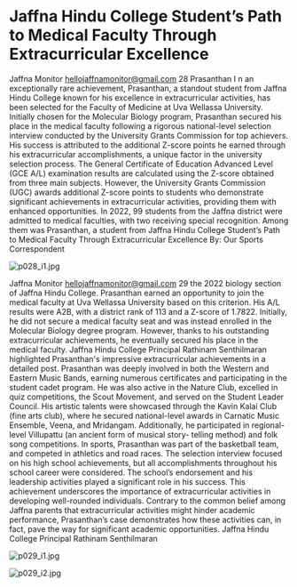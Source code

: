 # Jaffna Hindu College Student’s Path to Medical Faculty Through Extracurricular Excellence

Jaffna Monitor
hellojaffnamonitor@gmail.com
28
Prasanthan
I
n an exceptionally rare achievement, 
Prasanthan, a standout student from Jaffna 
Hindu College known for his excellence in 
extracurricular activities, has been selected 
for the Faculty of Medicine at Uva Wellassa 
University. Initially chosen for the Molecular 
Biology program, Prasanthan secured his place 
in the medical faculty following a rigorous 
national-level selection interview conducted 
by the University Grants Commission for 
top achievers. His success is attributed to the 
additional Z-score points he earned through 
his extracurricular accomplishments, a unique 
factor in the university selection process.
The General Certificate of Education 
Advanced Level (GCE A/L) examination 
results are calculated using the Z-score 
obtained from three main subjects. However, 
the University Grants Commission (UGC) 
awards additional Z-score points to students 
who demonstrate significant achievements in 
extracurricular activities, providing them with 
enhanced opportunities. 
In 2022, 99 students from the Jaffna district 
were admitted to medical faculties, with two 
receiving special recognition.
Among them was Prasanthan, a student from 
Jaffna Hindu College Student’s 
Path to Medical Faculty Through 
Extracurricular Excellence
By: 
Our Sports 
Correspondent

![p028_i1.jpg](images_out/006_jaffna_hindu_college_students_path_to_medical_facu/p028_i1.jpg)

Jaffna Monitor
hellojaffnamonitor@gmail.com
29
the 2022 biology section of Jaffna Hindu 
College. Prasanthan earned an opportunity 
to join the medical faculty at Uva Wellassa 
University based on this criterion. His A/L 
results were A2B, with a district rank of 113 
and a Z-score of 1.7822. Initially, he did not 
secure a medical faculty seat and was instead 
enrolled in the Molecular Biology degree 
program. However, thanks to his outstanding 
extracurricular achievements, he eventually 
secured his place in the medical faculty.
Jaffna Hindu College Principal Rathinam 
Senthilmaran highlighted Prasanthan's 
impressive extracurricular achievements in a 
detailed post. Prasanthan was deeply involved 
in both the Western and Eastern Music 
Bands, earning numerous certificates and 
participating in the student cadet program. He 
was also active in the Nature Club, excelled in 
quiz competitions, the Scout Movement, and 
served on the Student Leader Council.
His artistic talents were showcased through 
the Kavin Kalai Club (fine arts club), where 
he secured national-level awards in Carnatic 
Music Ensemble, Veena, and Mridangam. 
Additionally, he participated in regional-level 
Villupattu (an ancient form of musical story-
telling method)  and folk song competitions. In 
sports, Prasanthan was part of the basketball 
team, and competed in athletics and road 
races.
The selection interview focused on his high 
school achievements, but all accomplishments 
throughout his school career were considered. 
The school’s endorsement and his leadership 
activities played a significant role in his 
success.
This achievement underscores the importance 
of extracurricular activities in developing 
well-rounded individuals. Contrary to the 
common belief among Jaffna parents that 
extracurricular activities might hinder 
academic performance, Prasanthan’s case 
demonstrates how these activities can, in 
fact, pave the way for significant academic 
opportunities.
Jaffna Hindu College Principal Rathinam 
Senthilmaran

![p029_i1.jpg](images_out/006_jaffna_hindu_college_students_path_to_medical_facu/p029_i1.jpg)

![p029_i2.jpg](images_out/006_jaffna_hindu_college_students_path_to_medical_facu/p029_i2.jpg)

